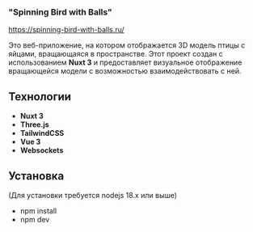 ### "Spinning Bird with Balls" 
https://spinning-bird-with-balls.ru/

Это веб-приложение, на котором отображается 3D модель птицы с яйцами, вращающаяся в пространстве. Этот проект создан с использованием **Nuxt 3** и предоставляет визуальное отображение вращающейся модели с возможностью взаимодействовать с ней.

## Технологии

- **Nuxt 3**
- **Three.js** 
- **TailwindCSS**
- **Vue 3**
- **Websockets**

## Установка

(Для установки требуется nodejs 18.x или выше)

- npm install
- npm dev


